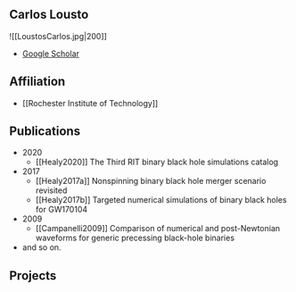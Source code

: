 ## Carlos Lousto

![[LoustosCarlos.jpg|200]]

- [Google Scholar](https://scholar.google.com/citations?user=8qHrGcgAAAAJ&hl=zh-CN)

## Affiliation

- [[Rochester Institute of Technology]]

## Publications

- 2020
	- [[Healy2020]] The Third RIT binary black hole simulations catalog
- 2017
	- [[Healy2017a]] Nonspinning binary black hole merger scenario revisited
	- [[Healy2017b]] Targeted numerical simulations of binary black holes for GW170104
- 2009
	- [[Campanelli2009]] Comparison of numerical and post-Newtonian waveforms for generic precessing black-hole binaries
- and so on.

## Projects